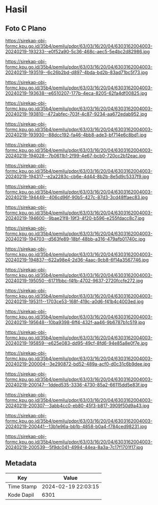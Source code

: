 # Hasil

## Foto C Plano

https://sirekap-obj-formc.kpu.go.id/35b4/pemilu/pdpr/63/03/16/20/04/6303162004003-20240219-193233--e0f52a90-5c36-468c-aec5-5e4bc2d82986.jpg

https://sirekap-obj-formc.kpu.go.id/35b4/pemilu/pdpr/63/03/16/20/04/6303162004003-20240219-193519--6c26b2bd-d897-4bda-bd2b-83ad71bc5f73.jpg

https://sirekap-obj-formc.kpu.go.id/35b4/pemilu/pdpr/63/03/16/20/04/6303162004003-20240219-193638--e6510207-177b-4eca-8205-62fa4df00825.jpg

https://sirekap-obj-formc.kpu.go.id/35b4/pemilu/pdpr/63/03/16/20/04/6303162004003-20240219-193810--472abfec-703f-4c87-9234-aa672edab952.jpg

https://sirekap-obj-formc.kpu.go.id/35b4/pemilu/pdpr/63/03/16/20/04/6303162004003-20240219-193930--88dcc192-fa46-4bb8-ade3-bf714e6c8bd1.jpg

https://sirekap-obj-formc.kpu.go.id/35b4/pemilu/pdpr/63/03/16/20/04/6303162004003-20240219-194028--7b0611b1-2f99-4e67-bcb0-720cc2b12eac.jpg

https://sirekap-obj-formc.kpu.go.id/35b4/pemilu/pdpr/63/03/16/20/04/6303162004003-20240219-194317--e2a2283c-cb6e-4d44-8b2b-8e5d9c5337f9.jpg

https://sirekap-obj-formc.kpu.go.id/35b4/pemilu/pdpr/63/03/16/20/04/6303162004003-20240219-194449--406cd96f-90b5-427c-87d3-3cd48ffaec83.jpg

https://sirekap-obj-formc.kpu.go.id/35b4/pemilu/pdpr/63/03/16/20/04/6303162004003-20240219-194600--9bae21f8-19f3-4f20-b596-e255fdacc8c7.jpg

https://sirekap-obj-formc.kpu.go.id/35b4/pemilu/pdpr/63/03/16/20/04/6303162004003-20240219-194703--d563fe89-18bf-48bb-a316-479afb01740c.jpg

https://sirekap-obj-formc.kpu.go.id/35b4/pemilu/pdpr/63/03/16/20/04/6303162004003-20240219-194837--622a98e4-2d36-4aac-9cb8-6f14a3567746.jpg

https://sirekap-obj-formc.kpu.go.id/35b4/pemilu/pdpr/63/03/16/20/04/6303162004003-20240219-195050--6171fbbc-f4fb-4702-9637-2720fccfe272.jpg

https://sirekap-obj-formc.kpu.go.id/35b4/pemilu/pdpr/63/03/16/20/04/6303162004003-20240219-195311--1703ce53-168f-419c-a0d6-f41b4c4003ed.jpg

https://sirekap-obj-formc.kpu.go.id/35b4/pemilu/pdpr/63/03/16/20/04/6303162004003-20240219-195648--10ba9398-6ff4-432f-aa46-9b6787b1c519.jpg

https://sirekap-obj-formc.kpu.go.id/35b4/pemilu/pdpr/63/03/16/20/04/6303162004003-20240219-195859--e625e083-dd95-49cf-8fd6-94e85a8e0f7e.jpg

https://sirekap-obj-formc.kpu.go.id/35b4/pemilu/pdpr/63/03/16/20/04/6303162004003-20240219-200004--3e290872-bd52-489a-acf0-d0c31c6b9dee.jpg

https://sirekap-obj-formc.kpu.go.id/35b4/pemilu/pdpr/63/03/16/20/04/6303162004003-20240219-200147--1dded535-3336-4730-85a2-66115dd5e83f.jpg

https://sirekap-obj-formc.kpu.go.id/35b4/pemilu/pdpr/63/03/16/20/04/6303162004003-20240219-200307--3abb4cc0-eb80-45f3-b817-3909f50d9a43.jpg

https://sirekap-obj-formc.kpu.go.id/35b4/pemilu/pdpr/63/03/16/20/04/6303162004003-20240219-200441--13b1e96a-bb1b-4858-b0a4-f784ced98231.jpg

https://sirekap-obj-formc.kpu.go.id/35b4/pemilu/pdpr/63/03/16/20/04/6303162004003-20240219-200539--5f9dc041-4994-44ea-8a3a-7c17f1701f17.jpg


## Metadata

| Key        | Value               |
| ---------- | ------------------- |
| Time Stamp | 2024-02-19 22:03:15 |
| Kode Dapil | 6301                |




